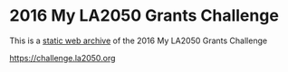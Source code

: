 # 2016 My LA2050 Grants Challenge

This is a [static web archive](https://en.wikipedia.org/wiki/Static_web_page) of the 2016 My LA2050 Grants Challenge

https://challenge.la2050.org
